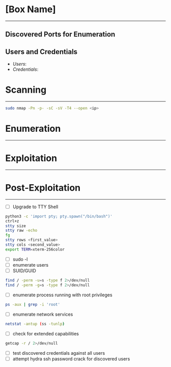 <!-- ---
layout: default
title: Katana
parent: Proving Grounds Play
nav_order: 2
--- -->

# [Box Name]

---

## Discovered Ports for Enumeration

## Users and Credentials

- _Users_:
- _Credentials_:

# Scanning

---

```bash
sudo nmap -Pn -p- -sC -sV -T4 --open <ip>
```

# Enumeration

---

# Exploitation

---

# Post-Exploitation

---

- [ ] Upgrade to TTY Shell

```bash
python3 -c 'import pty; pty.spawn("/bin/bash")'
ctrl+z
stty size
stty raw -echo
fg
stty rows <first_value>
stty cols <second_value>
export TERM=xterm-256color
```

- [ ] sudo -l
- [ ] enumerate users
- [ ] SUID/GUID

```bash
find / -perm -u=s -type f 2>/dev/null
find / -perm -g=s -type f 2>/dev/null
```

- [ ] enumerate process running with root privileges

```bash
ps -aux | grep -i 'root'
```

- [ ] enumerate network services

```bash
netstat -antup (ss -tunlp)
```

- [ ] check for extended capabilities

```bash
getcap -r / 2>/dev/null
```

- [ ] test discovered credentials against all users
- [ ] attempt hydra ssh password crack for discovered users
